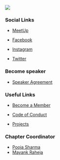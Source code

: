 <!--### Chapter Information
* Chapter Region -->


<img src="assets/images/OWASP1.png"/>

### Social Links

* [MeetUp](https://www.meetup.com/OWASP-Noida-Chapter/)

* [Facebook](https://www.facebook.com/owaspnoida/)

* [Instagram](https://www.instagram.com/owaspnoida/)

* [Twitter](https://twitter.com/Noidaowasp)


### Become speaker

* [Speaker Agreement](https://owasp.org/www-policy/legal/speaker-agreement)


### Useful Links
* [Become a Member](https://owasp.org/membership/)

* [Code of Conduct](https://owasp.org/www-policy/operational/code-of-conduct)

* [Projects](https://owasp.org/projects/)


### Chapter Coordinator

* [Pooja Sharma](mailto:) 
* [Mayank Raheja](mailto:) 
